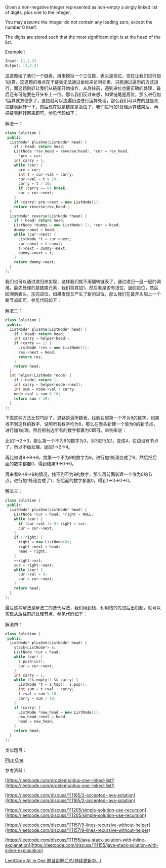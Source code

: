 Given a non-negative integer represented as non-empty a singly linked list of digits, plus one to the integer.

You may assume the integer do not contain any leading zero, except the number 0 itself.

The digits are stored such that the most significant digit is at the head of the list.

Example :

```cpp
Input: [1,2,3]
Output: [1,2,4]
```

这道题给了我们一个链表，用来模拟一个三位数，表头是高位，现在让我们进行加1运算，这道题的难点在于链表无法通过坐标来访问元素，只能通过遍历的方式进行，而这题刚好让我们从链尾开始操作，从后往前，遇到进位也要正确的处理，最后还有可能要在开头补上一位。那么我们反过来想，如果链尾是高位，那么进行加1运算就方便多了，直接就可以边遍历边进行运算处理，那么我们可以做的就是先把链表翻转一下，然后现在就是链尾是高位了，我们进行加1处理运算结束后，再把链表翻转回来即可，参见代码如下：

解法一：

```cpp
class Solution {
 public:
  ListNode* plusOne(ListNode* head) {
    if (!head) return head;
    ListNode *rev_head = reverse(head), *cur = rev_head,
      *pre = cur;
    int carry = 1;
    while (cur) {
      pre = cur;
      int t = cur->val + carry;
      cur->val = t % 10;
      carry = t / 10;
      if (carry == 0) break;
      cur = cur->next;
    }
    if (carry) pre->next = new ListNode(1);
    return reverse(rev_head);
  }
  ListNode* reverse(ListNode *head) {
    if (!head) return head;
    ListNode *dummy = new ListNode(-1), *cur = head;
    dummy->next = head;
    while (cur->next) {
      ListNode *t = cur->next;
      cur->next = t->next;
      t->next = dummy->next;
      dummy->next = t;
    }
    return dummy->next;
  }
};
```

我们也可以通过递归来实现，这样我们就不用翻转链表了，通过递归一层一层的调用，最先处理的是链尾元素，我们将其加1，然后看是否有进位，返回进位，然后回溯到表头，加完进位，如果发现又产生了新的进位，那么我们在最开头加上一个新节点即可，参见代码如下：

解法二：

```cpp
class Solution {
 public:
  ListNode* plusOne(ListNode* head) {
    if (!head) return head;
    int carry = helper(head);
    if (carry == 1) {
      ListNode *res = new ListNode(1);
      res->next = head;
      return res;
    }
    return head;
  }
  int helper(ListNode *node) {
    if (!node) return 1;
    int carry = helper(node->next);
    int sum = node->val + carry;
    node->val = sum % 10;
    return sum / 10;
  }
};
```

下面这种方法比较巧妙了，思路是遍历链表，找到右起第一个不为9的数字，如果找不到这样的数字，说明所有数字均为9，那么在表头新建一个值为0的新节点，进行加1处理，然后把右边所有的数字都置为0即可。举例来说：

比如1->2->3，那么第一个不为9的数字为3，对3进行加1，变成4，右边没有节点了，所以不做处理，返回1->2->4。

再比如说8->9->9，找第一个不为9的数字为8，进行加1处理变成了9，然后把后面的数字都置0，得到结果9->0->0。

再来看9->9->9的情况，找不到不为9的数字，那么再前面新建一个值为0的节点，进行加1处理变成了1，把后面的数字都置0，得到1->0->0->0。

解法三：

```cpp
class Solution {
 public:
  ListNode* plusOne(ListNode* head) {
    ListNode *cur = head, *right = NULL;
    while (cur) {
      if (cur->val != 9) right = cur;
      cur = cur->next;
    }
    if (!right) {
      right = new ListNode(0);
      right->next = head;
      head = right;
    }
    ++right->val;
    cur = right->next;
    while (cur) {
      cur->val = 0;
      cur = cur->next;
    }
    return head;
  }
};
```

最后这种解法是解法二的迭代写法，我们用到栈，利用栈的先进后出机制，就可以实现从后往前的处理节点，参见代码如下：

解法四：

```cpp
class Solution {
 public:
  ListNode* plusOne(ListNode* head) {
    stack<ListNode*> s;
    ListNode *cur = head;
    while (cur) {
      s.push(cur);
      cur = cur->next;
    }
    int carry = 1;
    while (!s.empty() && carry) {
      ListNode *t = s.top(); s.pop();
      int sum = t->val + carry;
      t->val = sum % 10;
      carry = sum / 10;
    }
    if (carry) {
      ListNode *new_head = new ListNode(1);
      new_head->next = head;
      head = new_head;
    }
    return head;
  }
};
```

类似题目：

[Plus One](http://www.cnblogs.com/grandyang/p/4079357.html)

参考资料：

[https://leetcode.com/problems/plus-one-linked-list/](https://leetcode.com/problems/plus-one-linked-list/)

[https://leetcode.com/discuss/111165/2-accepted-java-solution](https://leetcode.com/discuss/111165/2-accepted-java-solution)

[https://leetcode.com/discuss/111205/simple-solution-use-recursion](https://leetcode.com/discuss/111205/simple-solution-use-recursion)

[https://leetcode.com/discuss/111157/9-lines-recursive-without-helper](https://leetcode.com/discuss/111157/9-lines-recursive-without-helper)

[https://leetcode.com/discuss/111155/java-stack-solution-with-inline-explanation](https://leetcode.com/discuss/111155/java-stack-solution-with-inline-explanation)

[LeetCode All in One 题目讲解汇总(持续更新中...)](http://www.cnblogs.com/grandyang/p/4606334.html)
